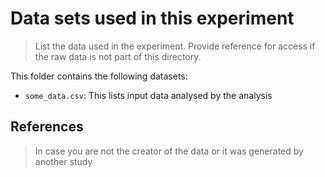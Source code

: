 # Data sets used in this experiment
> List the data used in the experiment. Provide reference for access if the raw
> data is not part of this directory.

This folder contains the following datasets:

* `some_data.csv`: This lists input data analysed by the analysis

## References

> In case you are not the creator of the data or it was generated by another study

